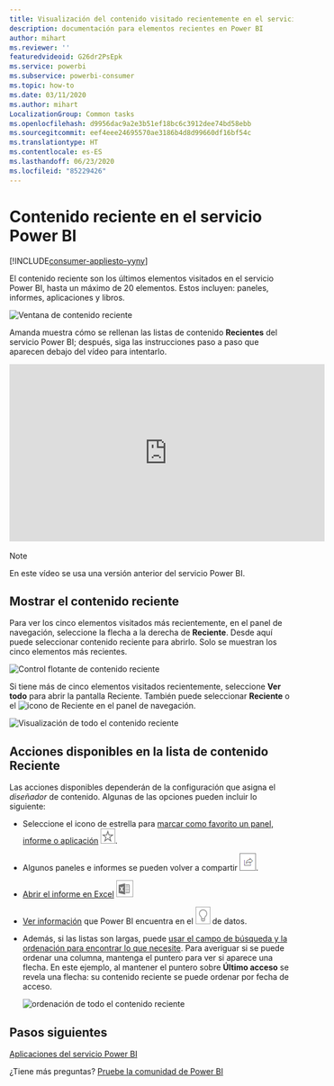 ```yaml
---
title: Visualización del contenido visitado recientemente en el servicio Power BI
description: documentación para elementos recientes en Power BI
author: mihart
ms.reviewer: ''
featuredvideoid: G26dr2PsEpk
ms.service: powerbi
ms.subservice: powerbi-consumer
ms.topic: how-to
ms.date: 03/11/2020
ms.author: mihart
LocalizationGroup: Common tasks
ms.openlocfilehash: d9956dac9a2e3b51ef18bc6c3912dee74bd58ebb
ms.sourcegitcommit: eef4eee24695570ae3186b4d8d99660df16bf54c
ms.translationtype: HT
ms.contentlocale: es-ES
ms.lasthandoff: 06/23/2020
ms.locfileid: "85229426"
---
```

# <a name="recent-content-in-the-power-bi-service"></a>Contenido **reciente** en el servicio Power BI

[!INCLUDE[consumer-appliesto-yyny](../includes/consumer-appliesto-yyny.md)]

El contenido reciente son los últimos elementos visitados en el servicio Power BI, hasta un máximo de 20 elementos.  Estos incluyen: paneles, informes, aplicaciones y libros.

![Ventana de contenido reciente](./media/end-user-recent/power-bi-recent.png)

Amanda muestra cómo se rellenan las listas de contenido **Recientes** del servicio Power BI; después, siga las instrucciones paso a paso que aparecen debajo del vídeo para intentarlo.

<iframe width="560" height="315" src="https://www.youtube.com/embed/G26dr2PsEpk" frameborder="0" allowfullscreen></iframe>

> [!NOTE]
> En este vídeo se usa una versión anterior del servicio Power BI.

## <a name="display-recent-content"></a>Mostrar el contenido reciente
Para ver los cinco elementos visitados más recientemente, en el panel de navegación, seleccione la flecha a la derecha de **Reciente**.  Desde aquí puede seleccionar contenido reciente para abrirlo. Solo se muestran los cinco elementos más recientes.

![Control flotante de contenido reciente](./media/end-user-recent/power-bi-recent-flyout.png)

Si tiene más de cinco elementos visitados recientemente, seleccione **Ver todo** para abrir la pantalla Reciente. También puede seleccionar **Reciente** o el ![icono de Reciente](./media/end-user-recent/power-bi-icon.png) en el panel de navegación.

![Visualización de todo el contenido reciente](./media/end-user-recent/power-bi-recent.png)

## <a name="actions-available-from-the-recent-content-list"></a>Acciones disponibles en la lista de contenido **Reciente**
Las acciones disponibles dependerán de la configuración que asigna el *diseñador* de contenido. Algunas de las opciones pueden incluir lo siguiente:
* Seleccione el icono de estrella para [marcar como favorito un panel, informe o aplicación](end-user-favorite.md) ![icono de estrella](./media/end-user-shared-with-me/power-bi-star-icon.png).
* Algunos paneles e informes se pueden volver a compartir  ![Icono de uso compartido](./media/end-user-shared-with-me/power-bi-share-icon-new.png).
* [Abrir el informe en Excel](end-user-export.md) ![icono de Exportar a Excel](./media/end-user-shared-with-me/power-bi-excel.png) 
* [Ver información](end-user-insights.md) que Power BI encuentra en el ![icono de información](./media/end-user-shared-with-me/power-bi-insights.png) de datos.
* Además, si las listas son largas, puede [usar el campo de búsqueda y la ordenación para encontrar lo que necesite](end-user-search-sort.md). Para averiguar si se puede ordenar una columna, mantenga el puntero para ver si aparece una flecha. En este ejemplo, al mantener el puntero sobre **Último acceso** se revela una flecha: su contenido reciente se puede ordenar por fecha de acceso. 

    ![ordenación de todo el contenido reciente](./media/end-user-recent/power-bi-recent-sort.png)


## <a name="next-steps"></a>Pasos siguientes
[Aplicaciones del servicio Power BI](end-user-apps.md)

¿Tiene más preguntas? [Pruebe la comunidad de Power BI](https://community.powerbi.com/)

